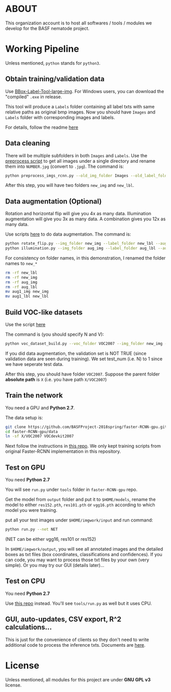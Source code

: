 # ABOUT

This organization account is to host all softwares / tools / modules we develop for the BASF nematode project.

# Working Pipeline

Unless mentioned, `python` stands for `python3`.

## Obtain training/validation data

Use [BBox-Label-Tool-large-img](https://github.com/BASFProject-2018spring/BBox-Label-Tool-large-img). For Windows users, you can download the "compiled" `.exe` in release.

This tool will produce a `Labels` folder containing all label txts with same relative paths as original bmp images. Now you should have `Images` and `Labels` folder with corresponding images and labels.

For details, follow the readme [here](https://github.com/BASFProject-2018spring/BBox-Label-Tool-large-img)

## Data cleaning

There will be multiple subfolders in both `Images` and `Labels`. Use the [preprocess script](https://github.com/BASFProject-2018spring/VOC_format_builder/blob/master/preprocess_imgs_rcnn.py) to get all images under a single directory and rename them into `NUMBER.jpg` (convert to `.jpg`). The command is:

```bash
python preprocess_imgs_rcnn.py --old_img_folder Images --old_label_folder Labels --new_img_folder new_img --new_label_folder new_lbl --quality 95
```

After this step, you will have two folders `new_img` and `new_lbl`.

## Data augmentation (Optional)

Rotation and horizontal flip will give you 4x as many data. Illumination augmentation will give you 3x as many data. A combination gives you 12x as many data.

Use scripts [here](https://github.com/BASFProject-2018spring/Data_augmentation) to do data augmentation. The command is:

```bash
python rotate_flip.py --img_folder new_img --label_folder new_lbl --aug_img_folder aug_img --aug_label_folder aug_lbl --quality 95
python illumination.py --img_folder aug_img --label_folder aug_lbl --aug_img_folder aug1_img --aug_label_folder aug1_lbl --quality 95
```

For consistency on folder names, in this demonstration, I renamed the folder names to `new_*`

```bash
rm -rf new_lbl
rm -rf new_img
rm -rf aug_img
rm -rf aug_lbl
mv aug1_img new_img
mv aug1_lbl new_lbl
```

## Build VOC-like datasets

Use the script [here](https://github.com/BASFProject-2018spring/VOC_format_builder/blob/master/voc_dataset_build.py)

The command is (you should specify N and V):

```bash
python voc_dataset_build.py --voc_folder VOC2007 --img_folder new_img --label_folder new_lbl --test_num N --val_num V
```

If you did data augmentation, the validation set is NOT TRUE (since validation data are seen during training). We set test_num (i.e. N) to 1 since we have seperate test data.

After this step, you should have folder `VOC2007`. Suppose the parent folder **absolute path** is `X` (i.e. you have path `X/VOC2007`)

## Train the network

You need a GPU and **Python 2.7**. 

The data setup is:

```bash
git clone https://github.com/BASFProject-2018spring/faster-RCNN-gpu.git
cd faster-RCNN-gpu/data
ln -sf X/VOC2007 VOCdevkit2007
```

Next follow the instructions in [this repo](https://github.com/BASFProject-2018spring/faster-RCNN-gpu). We only kept training scripts from original Faster-RCNN implementation in this repository.

## Test on GPU

You need **Python 2.7**

You will see `run.py` under `tools` folder in `faster-RCNN-gpu` repo.

Get the model from `output` folder and put it to `$HOME/models`, rename the model to either `res152.pth`, `res101.pth` or `vgg16.pth` according to which model you were training.

put all your test images under `$HOME/imgwork/input` and run command:

```bash
python run.py --net NET
```

(NET can be either vgg16, res101 or res152)

In `$HOME/imgwork/output`, you will see all annotated images and the detailed boxes as txt files (box coordinates, classifications and confidences). If you can code, you may want to process those txt files by your own (very simple). Or you may try our GUI (details later)...

## Test on CPU

You need **Python 2.7**

Use [this repo](https://github.com/BASFProject-2018spring/faster-RCNN-cpu) instead. You'll see `tools/run.py` as well but it uses CPU.

## GUI, auto-updates, CSV export, R^2 calculations...

This is just for the convenience of clients so they don't need to write additional code to process the inference txts. Documents are [here](https://github.com/BASFProject-2018spring/GUI).

# License

Unless mentioned, all modules for this project are under **GNU GPL v3** license.
